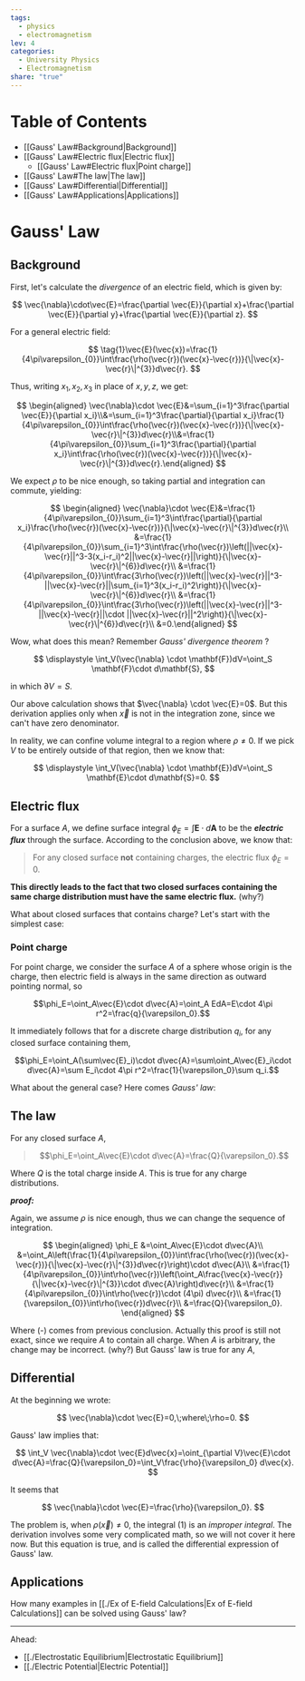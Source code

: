 ```yaml
---  
tags:  
  - physics  
  - electromagnetism  
lev: 4  
categories:  
  - University Physics  
  - Electromagnetism  
share: "true"  
---  
```

  
# Table of Contents  
  
- [[Gauss' Law#Background|Background]]  
- [[Gauss' Law#Electric flux|Electric flux]]  
	- [[Gauss' Law#Electric flux|Point charge]]  
- [[Gauss' Law#The law|The law]]  
- [[Gauss' Law#Differential|Differential]]  
- [[Gauss' Law#Applications|Applications]]  
  
# Gauss' Law  
  
## Background  
  
First, let's calculate the *divergence* of an electric field, which is given by:  
  
$$  
\vec{\nabla}\cdot\vec{E}=\frac{\partial \vec{E}}{\partial x}+\frac{\partial \vec{E}}{\partial y}+\frac{\partial \vec{E}}{\partial z}.  
$$  
  
For a general electric field:  
  
$$  
\tag{1}\vec{E}(\vec{x})=\frac{1}{4\pi\varepsilon_{0}}\int\frac{\rho(\vec{r})(\vec{x}-\vec{r})}{\|\vec{x}-\vec{r}\|^{3}}d\vec{r}.  
$$  
  
Thus, writing $x_1,x_2,x_3$ in place of $x,y,z$, we get:  
  
$$  
\begin{aligned} \vec{\nabla}\cdot \vec{E}&=\sum_{i=1}^3\frac{\partial \vec{E}}{\partial x_i}\\&=\sum_{i=1}^3\frac{\partial}{\partial x_i}\frac{1}{4\pi\varepsilon_{0}}\int\frac{\rho(\vec{r})(\vec{x}-\vec{r})}{\|\vec{x}-\vec{r}\|^{3}}d\vec{r}\\&=\frac{1}{4\pi\varepsilon_{0}}\sum_{i=1}^3\frac{\partial}{\partial x_i}\int\frac{\rho(\vec{r})(\vec{x}-\vec{r})}{\|\vec{x}-\vec{r}\|^{3}}d\vec{r}.\end{aligned}  
$$  
  
We expect $\rho$ to be nice enough, so taking partial and integration can commute, yielding:  
  
$$  
\begin{aligned} \vec{\nabla}\cdot \vec{E}&=\frac{1}{4\pi\varepsilon_{0}}\sum_{i=1}^3\int\frac{\partial}{\partial x_i}\frac{\rho(\vec{r})(\vec{x}-\vec{r})}{\|\vec{x}-\vec{r}\|^{3}}d\vec{r}\\ &=\frac{1}{4\pi\varepsilon_{0}}\sum_{i=1}^3\int\frac{\rho(\vec{r})\left(||\vec{x}-\vec{r}||^3-3(x_i-r_i)^2||\vec{x}-\vec{r}||\right)}{\|\vec{x}-\vec{r}\|^{6}}d\vec{r}\\ &=\frac{1}{4\pi\varepsilon_{0}}\int\frac{3\rho(\vec{r})\left(||\vec{x}-\vec{r}||^3-||\vec{x}-\vec{r}||\sum_{i=1}^3(x_i-r_i)^2\right)}{\|\vec{x}-\vec{r}\|^{6}}d\vec{r}\\ &=\frac{1}{4\pi\varepsilon_{0}}\int\frac{3\rho(\vec{r})\left(||\vec{x}-\vec{r}||^3-||\vec{x}-\vec{r}||\cdot ||\vec{x}-\vec{r}||^2\right)}{\|\vec{x}-\vec{r}\|^{6}}d\vec{r}\\ &=0.\end{aligned}  
$$  
  
Wow, what does this mean? Remember *Gauss' divergence theorem* ?   
  
$$  
\displaystyle \int_V(\vec{\nabla} \cdot \mathbf{F})dV=\oint_S \mathbf{F}\cdot d\mathbf{S},  
$$  
  
in which $\partial V=S$.  
  
Our above calculation shows that $\vec{\nabla} \cdot \vec{E}=0$. But this derivation applies only when $\vec{x}$ is not in the integration zone, since we can't have zero denominator.   
  
In reality, we can confine volume integral to a region where $\rho\ne 0$. If we pick $V$ to be entirely outside of that region, then we know that:  
  
$$  
\displaystyle \int_V(\vec{\nabla} \cdot \mathbf{E})dV=\oint_S \mathbf{E}\cdot d\mathbf{S}=0.  
$$  
  
## Electric flux  
  
For a surface $A$, we define surface integral $\phi_E=\int\mathbf{E}\cdot d\mathbf{A}$ to be the ***electric flux*** through the surface. According to the conclusion above, we know that:  
  
> For any closed surface **not** containing charges, the electric flux $\phi_E=0$.  
  
**This directly leads to the fact that two closed surfaces containing the same charge distribution must have the same electric flux.** (why?)  
  
What about closed surfaces that contains charge? Let's start with the simplest case:  
  
### Point charge  
  
For point charge, we consider the surface $A$ of a sphere whose origin is the charge, then electric field is always in the same direction as outward pointing normal, so  
  
$$\phi_E=\oint_A\vec{E}\cdot d\vec{A}=\oint_A EdA=E\cdot 4\pi r^2=\frac{q}{\varepsilon_0}.$$  
  
It immediately follows that for a discrete charge distribution $q_i$, for any closed surface containing them,  
  
$$\phi_E=\oint_A(\sum\vec{E}_i)\cdot d\vec{A}=\sum\oint_A\vec{E}_i\cdot d\vec{A}=\sum E_i\cdot 4\pi r^2=\frac{1}{\varepsilon_0}\sum q_i.$$  
  
What about the general case? Here comes *Gauss' law*:  
  
## The law  
  
For any closed surface $A$,  
  
> $$\phi_E=\oint_A\vec{E}\cdot d\vec{A}=\frac{Q}{\varepsilon_0}.$$  
  
Where $Q$ is the total charge inside $A$. This is true for any charge distributions.  
  
***proof:***  
  
Again, we assume $\rho$ is nice enough, thus we can change the sequence of integration.  
  
$$  
\begin{aligned}  
\phi_E &=\oint_A\vec{E}\cdot d\vec{A}\\   
&=\oint_A\left(\frac{1}{4\pi\varepsilon_{0}}\int\frac{\rho(\vec{r})(\vec{x}-\vec{r})}{\|\vec{x}-\vec{r}\|^{3}}d\vec{r}\right)\cdot d\vec{A}\\   
&=\frac{1}{4\pi\varepsilon_{0}}\int\rho(\vec{r})\left(\oint_A\frac{\vec{x}-\vec{r}}{\|\vec{x}-\vec{r}\|^{3}}\cdot d\vec{A}\right)d\vec{r}\\  
&=\frac{1}{4\pi\varepsilon_{0}}\int\rho(\vec{r})\cdot (4\pi) d\vec{r}\\  
&=\frac{1}{\varepsilon_{0}}\int\rho(\vec{r})d\vec{r}\\  
&=\frac{Q}{\varepsilon_0}.  
\end{aligned}  
$$  
  
Where $(\text{-})$ comes from previous conclusion. Actually this proof is still not exact, since we require $A$ to contain all charge. When $A$ is arbitrary, the change may be incorrect. (why?) But Gauss' law is true for any $A$,   
  
## Differential  
  
At the beginning we wrote:  
  
$$  
\vec{\nabla}\cdot \vec{E}=0,\;where\;\rho=0.  
$$  
  
Gauss' law implies that:  
  
$$  
\int_V \vec{\nabla}\cdot \vec{E}d\vec{x}=\oint_{\partial V}\vec{E}\cdot d\vec{A}=\frac{Q}{\varepsilon_0}=\int_V\frac{\rho}{\varepsilon_0} d\vec{x}.  
$$  
  
It seems that  
  
$$  
\vec{\nabla}\cdot \vec{E}=\frac{\rho}{\varepsilon_0}.  
$$  
  
The problem is, when $\rho(\vec{x})\ne 0$, the integral $(1)$ is an *improper integral*. The derivation involves some very complicated math, so we will not cover it here now. But this equation is true, and is called the differential expression of Gauss' law.  
  
## Applications  
  
How many examples in [[./Ex of E-field Calculations|Ex of E-field Calculations]] can be solved using Gauss' law?  
  
---  
Ahead:  
- [[./Electrostatic Equilibrium|Electrostatic Equilibrium]]  
- [[./Electric Potential|Electric Potential]]  
